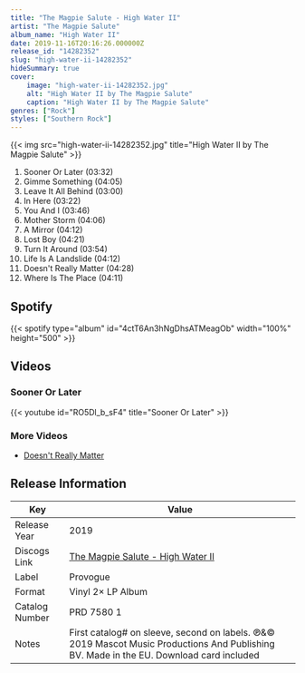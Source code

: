 ```yaml
---
title: "The Magpie Salute - High Water II"
artist: "The Magpie Salute"
album_name: "High Water II"
date: 2019-11-16T20:16:26.000000Z
release_id: "14282352"
slug: "high-water-ii-14282352"
hideSummary: true
cover:
    image: "high-water-ii-14282352.jpg"
    alt: "High Water II by The Magpie Salute"
    caption: "High Water II by The Magpie Salute"
genres: ["Rock"]
styles: ["Southern Rock"]
---
```


{{< img src="high-water-ii-14282352.jpg" title="High Water II by The Magpie Salute" >}}

<!-- section break -->

1. Sooner Or Later (03:32)
2. Gimme Something (04:05)
3. Leave It All Behind (03:00)
4. In Here (03:22)
5. You And I (03:46)
6. Mother Storm (04:06)
7. A Mirror (04:12)
8. Lost Boy (04:21)
9. Turn It Around (03:54)
10. Life Is A Landslide (04:12)
11. Doesn't Really Matter (04:28)
12. Where Is The Place (04:11)

<!-- section break -->


## Spotify
{{< spotify type="album" id="4ctT6An3hNgDhsATMeagOb" width="100%" height="500" >}}



## Videos
### Sooner Or Later
{{< youtube id="RO5Dl_b_sF4" title="Sooner Or Later" >}}<br>

### More Videos

- [Doesn't Really Matter](https://www.youtube.com/watch?v=NqQ9XfKAPYU)


## Release Information
|  Key           | Value                                                |
| ---------------| ---------------------------------------------------- |
| Release Year   | 2019                                   |
| Discogs Link   | [The Magpie Salute - High Water II](https://www.discogs.com/release/14282352-The-Magpie-Salute-High-Water-II) |
| Label          | Provogue |
| Format         | Vinyl 2× LP Album |
| Catalog Number | PRD 7580 1 |
| Notes | First catalog# on sleeve, second on labels.  ℗&© 2019 Mascot Music Productions And Publishing BV. Made in the EU.  Download card included |